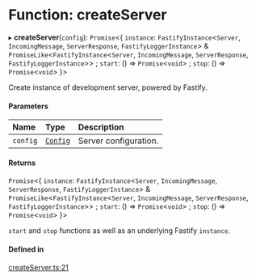# Function: createServer

▸ **createServer**(`config`): `Promise`<{ `instance`: `FastifyInstance`<`Server`, `IncomingMessage`, `ServerResponse`, `FastifyLoggerInstance`\> & `PromiseLike`<`FastifyInstance`<`Server`, `IncomingMessage`, `ServerResponse`, `FastifyLoggerInstance`\>\> ; `start`: () => `Promise`<`void`\> ; `stop`: () => `Promise`<`void`\>  }\>

Create instance of development server, powered by Fastify.

#### Parameters

| Name | Type | Description |
| :------ | :------ | :------ |
| `config` | [`Config`](../interfaces/Server.Config.md) | Server configuration. |

#### Returns

`Promise`<{ `instance`: `FastifyInstance`<`Server`, `IncomingMessage`, `ServerResponse`, `FastifyLoggerInstance`\> & `PromiseLike`<`FastifyInstance`<`Server`, `IncomingMessage`, `ServerResponse`, `FastifyLoggerInstance`\>\> ; `start`: () => `Promise`<`void`\> ; `stop`: () => `Promise`<`void`\>  }\>

`start` and `stop` functions as well as an underlying Fastify `instance`.

#### Defined in

[createServer.ts:21](https://github.com/callstack/repack/blob/1d9a1bb/packages/dev-server/src/createServer.ts#L21)
